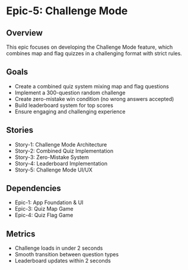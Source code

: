 # Epic-5: Challenge Mode

## Overview
This epic focuses on developing the Challenge Mode feature, which combines map and flag quizzes in a challenging format with strict rules.

## Goals
- Create a combined quiz system mixing map and flag questions
- Implement a 300-question random challenge
- Create zero-mistake win condition (no wrong answers accepted)
- Build leaderboard system for top scores
- Ensure engaging and challenging experience

## Stories
- Story-1: Challenge Mode Architecture
- Story-2: Combined Quiz Implementation
- Story-3: Zero-Mistake System
- Story-4: Leaderboard Implementation
- Story-5: Challenge Mode UI/UX

## Dependencies
- Epic-1: App Foundation & UI
- Epic-3: Quiz Map Game
- Epic-4: Quiz Flag Game

## Metrics
- Challenge loads in under 2 seconds
- Smooth transition between question types
- Leaderboard updates within 2 seconds